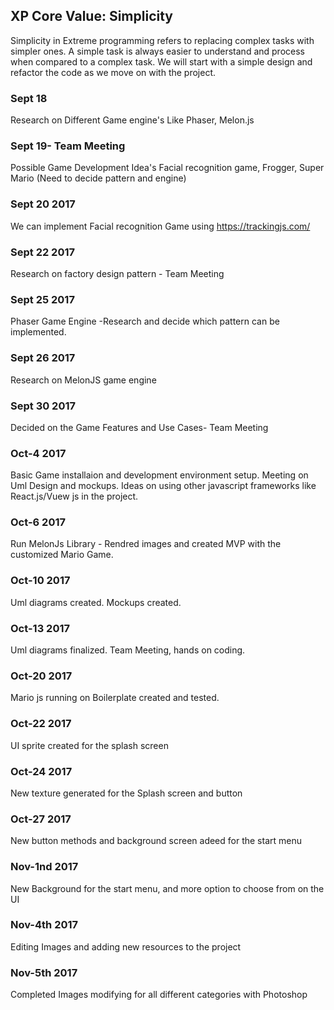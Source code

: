 ## XP Core Value: Simplicity

Simplicity in Extreme programming refers to replacing complex tasks with simpler ones. A simple task is always easier to understand and process when compared to a complex task. We will start with a simple design and refactor the code as we move on with the project.


### Sept 18
Research on Different Game engine's Like Phaser, Melon.js


### Sept 19- Team Meeting
Possible Game Development Idea's
Facial recognition game, Frogger, Super Mario (Need to decide pattern and engine)

### Sept 20 2017

We can implement Facial recognition Game using https://trackingjs.com/

### Sept 22  2017
Research on factory design pattern - Team Meeting

### Sept 25  2017
Phaser Game Engine -Research and decide which pattern can be implemented.

### Sept 26  2017
Research on MelonJS game engine 

### Sept 30  2017 
Decided on the Game Features and Use Cases- Team Meeting

### Oct-4  2017 
Basic Game installaion and development environment setup. Meeting on Uml Design and mockups. Ideas on using other javascript frameworks like React.js/Vuew js in the project.

### Oct-6 2017
Run MelonJs Library - Rendred images and created MVP with the customized Mario Game.

### Oct-10 2017
Uml diagrams created. Mockups created.

### Oct-13 2017
Uml diagrams finalized. Team Meeting, hands on coding.

### Oct-20 2017
Mario js running on Boilerplate created and tested.

### Oct-22 2017
UI sprite created for the splash screen

### Oct-24 2017
New texture generated for the Splash screen and button

### Oct-27 2017
New button methods and background screen adeed for the start menu

### Nov-1nd 2017
New Background for the start menu, and more option to choose from on the UI

### Nov-4th 2017
Editing Images and adding new resources to the project

### Nov-5th 2017
Completed Images modifying for all different categories with Photoshop

